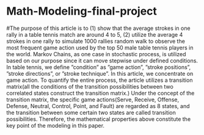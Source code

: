# Math-Modeling-final-project
#The purpose of this article is to (1) show that the average strokes in one rally in a table tennis
match are around 4 to 5, (2) utilize the average 4 strokes in one rally to simulate 1000 rallies
random walk to observe the most frequent game action used by the top 50 male table tennis
players in the world.
Markov Chains, as one case in stochastic process, is utilized based on our purpose
since it can move stepwise under defined conditions. In table tennis, we define ”condition”
as ”game action”, ”stroke positions”, ”stroke directions”, or ”stroke technique”. In this
article, we concentrate on game action. To quantify the entire process, the article utilizes a
transition matrix(all the conditions of the transition possibilities between two correlated states
construct the transition matrix.) Under the concept of the transition matrix, the specific game
actions(Serve, Receive, Offense, Defense, Neutral, Control, Point, and Fault) are regarded as
8 states, and the transition between some certain two states are called transition possibilities.
Therefore, the mathematical properties above constitute the key point of the modeling in this
paper.
